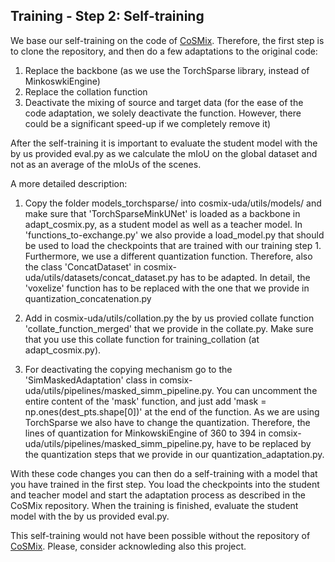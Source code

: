 ## Training - Step 2: Self-training
We base our self-training on the code of [CoSMix](https://github.com/saltoricristiano/cosmix-uda). Therefore, the first step is to clone the repository, and then do a few adaptations to the original code: 
1. Replace the backbone (as we use the TorchSparse library, instead of MinkoswkiEngine)
2. Replace the collation function 
3. Deactivate the mixing of source and target data (for the ease of the code adaptation, we solely deactivate the function. However, there could be a significant speed-up if we completely remove it)

After the self-training it is important to evaluate the student model with the by us provided eval.py as we calculate the mIoU on the global dataset and not as an average of the mIoUs of the scenes. 

A more detailed description:

1. Copy the folder models_torchsparse/ into cosmix-uda/utils/models/ and make sure that 'TorchSparseMinkUNet' is loaded as a backbone in adapt_cosmix.py, as a student model as well as a teacher model. In 'functions_to-exchange.py' we also provide a load_model.py that should be used to load the checkpoints that are trained with our training step 1. Furthermore, we use a different quantization function. Therefore, also the class 'ConcatDataset' in cosmix-uda/utils/datasets/concat_dataset.py has to be adapted. In detail, the 'voxelize' function has to be replaced with the one that we provide in quantization_concatenation.py  

2. Add in cosmix-uda/utils/collation.py the by us provied collate function 'collate_function_merged' that we provide in the collate.py. Make sure that you use this collate function for training_collation (at adapt_cosmix.py).

3. For deactivating the copying mechanism go to the 'SimMaskedAdaptation' class in comsix-uda/utils/pipelines/masked_simm_pipeline.py. You can uncomment the entire content of the 'mask' function, and just add 'mask = np.ones(dest_pts.shape[0])' at the end of the function. As we are using TorchSparse we also have to change the quantization. Therefore, the lines of quantization for MinkowskiEngine of 360 to 394 in comsix-uda/utils/pipelines/masked_simm_pipeline.py, have to be replaced by the quantization steps that we provide in our quantization_adaptation.py.

With these code changes you can then do a self-training with a model that you have trained in the first step. You load the checkpoints into the student and teacher model and start the adaptation process as described in the CoSMix repository. When the training is finished, evaluate the student model with the by us provided eval.py.

This self-training would not have been possible without the repository of [CoSMix](https://github.com/saltoricristiano/cosmix-uda/). Please, consider acknowleding also this project.